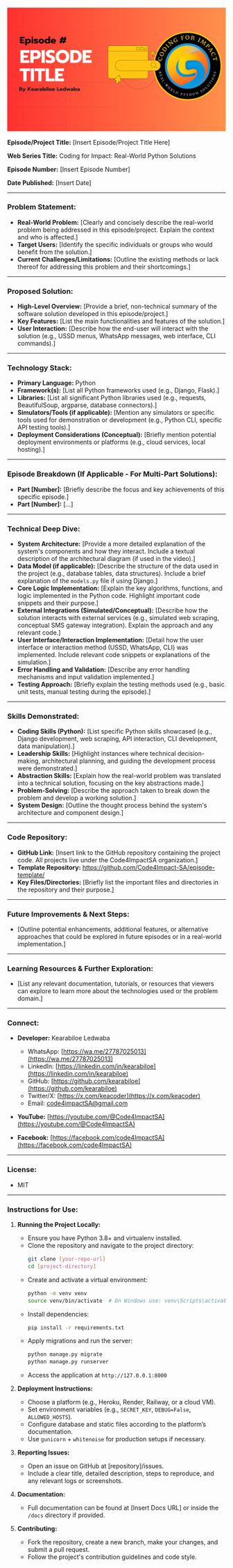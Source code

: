 ![Screenshot](screenshot.png)

**Episode/Project Title:** [Insert Episode/Project Title Here]

**Web Series Title:** Coding for Impact: Real-World Python Solutions

**Episode Number:** [Insert Episode Number]

**Date Published:** [Insert Date]

---

### Problem Statement:

* **Real-World Problem:** [Clearly and concisely describe the real-world problem being addressed in this episode/project. Explain the context and who is affected.]
* **Target Users:** [Identify the specific individuals or groups who would benefit from the solution.]
* **Current Challenges/Limitations:** [Outline the existing methods or lack thereof for addressing this problem and their shortcomings.]

---

### Proposed Solution:

* **High-Level Overview:** [Provide a brief, non-technical summary of the software solution developed in this episode/project.]
* **Key Features:** [List the main functionalities and features of the solution.]
* **User Interaction:** [Describe how the end-user will interact with the solution (e.g., USSD menus, WhatsApp messages, web interface, CLI commands).]

---

### Technology Stack:

* **Primary Language:** Python
* **Framework(s):** [List all Python frameworks used (e.g., Django, Flask).]
* **Libraries:** [List all significant Python libraries used (e.g., requests, BeautifulSoup, argparse, database connectors).]
* **Simulators/Tools (if applicable):** [Mention any simulators or specific tools used for demonstration or development (e.g., Python CLI, specific API testing tools).]
* **Deployment Considerations (Conceptual):** [Briefly mention potential deployment environments or platforms (e.g., cloud services, local hosting).]

---

### Episode Breakdown (If Applicable - For Multi-Part Solutions):

* **Part [Number]:** [Briefly describe the focus and key achievements of this specific episode.]
* **Part [Number]:** [...]

---

### Technical Deep Dive:

* **System Architecture:** [Provide a more detailed explanation of the system's components and how they interact. Include a textual description of the architectural diagram (if used in the video).]
* **Data Model (if applicable):** [Describe the structure of the data used in the project (e.g., database tables, data structures). Include a brief explanation of the `models.py` file if using Django.]
* **Core Logic Implementation:** [Explain the key algorithms, functions, and logic implemented in the Python code. Highlight important code snippets and their purpose.]
* **External Integrations (Simulated/Conceptual):** [Describe how the solution interacts with external services (e.g., simulated web scraping, conceptual SMS gateway integration). Explain the approach and any relevant code.]
* **User Interface/Interaction Implementation:** [Detail how the user interface or interaction method (USSD, WhatsApp, CLI) was implemented. Include relevant code snippets or explanations of the simulation.]
* **Error Handling and Validation:** [Describe any error handling mechanisms and input validation implemented.]
* **Testing Approach:** [Briefly explain the testing methods used (e.g., basic unit tests, manual testing during the episode).]

---

### Skills Demonstrated:

* **Coding Skills (Python):** [List specific Python skills showcased (e.g., Django development, web scraping, API interaction, CLI development, data manipulation).]
* **Leadership Skills:** [Highlight instances where technical decision-making, architectural planning, and guiding the development process were demonstrated.]
* **Abstraction Skills:** [Explain how the real-world problem was translated into a technical solution, focusing on the key abstractions made.]
* **Problem-Solving:** [Describe the approach taken to break down the problem and develop a working solution.]
* **System Design:** [Outline the thought process behind the system's architecture and component design.]

---

### Code Repository:

* **GitHub Link:** [Insert link to the GitHub repository containing the project code. All projects live under the Code4ImpactSA organization.]
* **Template Repository:** https://github.com/Code4Impact-SA/episode-template/
* **Key Files/Directories:** [Briefly list the important files and directories in the repository and their purpose.]

---

### Future Improvements & Next Steps:

* [Outline potential enhancements, additional features, or alternative approaches that could be explored in future episodes or in a real-world implementation.]

---

### Learning Resources & Further Exploration:

* [List any relevant documentation, tutorials, or resources that viewers can explore to learn more about the technologies used or the problem domain.]

---

### Connect:

* **Developer:** Kearabiloe Ledwaba
  * WhatsApp: [https://wa.me/27787025013](https://wa.me/27787025013)
  * LinkedIn: [https://linkedin.com/in/kearabiloe](https://linkedin.com/in/kearabiloe)
  * GitHub: [https://github.com/kearabiloe](https://github.com/kearabiloe)
  * Twitter/X: [https://x.com/keacoder](https://x.com/keacoder)
  * Email: [code4impactSA@gmail.com](mailto:code4impactSA@gmail.com)

* **YouTube:** [https://youtube.com/@Code4ImpactSA](https://youtube.com/@Code4ImpactSA)
* **Facebook:** [https://facebook.com/code4ImpactSA](https://facebook.com/code4ImpactSA)

---

### License:

* MIT

---

### Instructions for Use:

1. **Running the Project Locally:**
   * Ensure you have Python 3.8+ and virtualenv installed.
   * Clone the repository and navigate to the project directory:
     ```bash
     git clone [your-repo-url]
     cd [project-directory]
     ```
   * Create and activate a virtual environment:
     ```bash
     python -m venv venv
     source venv/bin/activate  # On Windows use: venv\Scripts\activate
     ```
   * Install dependencies:
     ```bash
     pip install -r requirements.txt
     ```
   * Apply migrations and run the server:
     ```bash
     python manage.py migrate
     python manage.py runserver
     ```
   * Access the application at `http://127.0.0.1:8000`

2. **Deployment Instructions:**
   * Choose a platform (e.g., Heroku, Render, Railway, or a cloud VM).
   * Set environment variables (e.g., `SECRET_KEY`, `DEBUG=False`, `ALLOWED_HOSTS`).
   * Configure database and static files according to the platform’s documentation.
   * Use `gunicorn` + `whitenoise` for production setups if necessary.

3. **Reporting Issues:**
   * Open an issue on GitHub at [repository]/issues.
   * Include a clear title, detailed description, steps to reproduce, and any relevant logs or screenshots.

4. **Documentation:**
   * Full documentation can be found at [Insert Docs URL] or inside the `/docs` directory if provided.

5. **Contributing:**
   * Fork the repository, create a new branch, make your changes, and submit a pull request.
   * Follow the project's contribution guidelines and code style.

